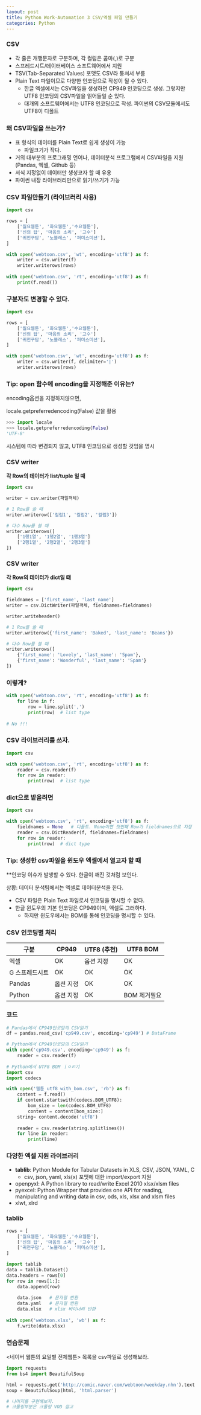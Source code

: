 ```yaml
---
layout: post
title: Python Work-Automation 3 CSV/엑셀 파일 만들기
categories: Python
---
```


### CSV

- 각 줄은 개행문자로 구분하며, 각 컬럼은 콤마(,)로 구분
- 스프레드시트/데이터베이스 소프트웨어에서 지원
- TSV(Tab-Separated Values) 포맷도 CSV라 퉁쳐서 부름
- Plain Text 파일이므로 다양한 인코딩으로 작성이 될 수 있다.
  - 한글 엑셀에서는 CSV파일을 생성하면 CP949 인코딩으로 생성. 그렇지만 UTF8 인코딩의 CSV파일을 읽어들일 순 있다.
  - 대개의 소프트웨어에서는 UTF8 인코딩으로 작성. 파이썬의 CSV모듈에서도 UTF8이 디폴트



### 왜 CSV파일을 쓰는가?

- 표 형식의 데이터를 Plain Text로 쉽게 생성이 가능
  - 파일크기가 작다.
- 거의 대부분의 프로그래밍 언어나, 데이터분석 프로그램에서 CSV파일을 지원 (Pandas, 엑셀, Github 등)
- 서식 지정없이 데이터만 생성코자 할 때 유용
- 파이썬 내장 라이브러리만으로 읽기/쓰기가 가능



### CSV 파일만들기 (라이브러리 사용)

```python
import csv

rows = [
    ['월요웹툰', '화요웹툰','수요웹툰'],
    ['신의 탑', '마음의 소리', '고수']
    ['귀전구담', '노블레스', '퍼미스미션'],
]

with open('webtoon.csv', 'wt', encoding='utf8') as f:
    writer = csv.writer(f)
    writer.writerows(rows)
    
with open('webtoon.csv', 'rt', encoding='utf8') as f:
    print(f.read())
```



### 구분자도 변경할 수 있다.

```python
import csv

rows = [
    ['월요웹툰', '화요웹툰','수요웹툰'],
    ['신의 탑', '마음의 소리', '고수']
    ['귀전구담', '노블레스', '퍼미스미션'],
]

with open('webtoon.csv', 'wt', encoding='utf8') as f:
    writer = csv.writer(f, delimiter='|')
    writer.writerows(rows)
```



### Tip: open 함수에 encoding을 지정해준 이유는?

encoding옵션을 지정하지않으면,

locale.getpreferredencoding(False) 값을 활용

```python
>>> import locale
>>> locale.getpreferredencoding(False)
'UTF-8'
```

시스템에 따라 변경되지 않고, UTF8 인코딩으로 생성할 것임을 명시



### CSV writer

**각 Row의 데이터가 list/tuple 일 때**

```python
import csv

writer = csv.writer(파일객체)

# 1 Row를 쓸 때
writer.writerow(['컬럼1', '컬럼2', '컬럼3'])

# 다수 Row를 쓸 때
writer.writerows([
    ['1행1열', '1행2열', '1행3열']
    ['2행1열', '2행2열', '2행3열']
])
```



### CSV writer

**각 Row의 데이터가 dict일 떄**

```python
import csv

fieldnames = ['first_name', 'last_name']
writer = csv.DictWriter(파일객체, fieldnames=fieldnames)

writer.writeheader()

# 1 Row를 쓸 때
writer.writerow({'first_name': 'Baked', 'last_name': 'Beans'})

# 다수 Row를 쓸 때
writer.writerows([
    {'first_name': 'Lovely', 'last_name': 'Spam'},
    {'first_name': 'Wonderful', 'last_name': 'Spam'}
])
```



### 이렇게?

```python
with open('webtoon.csv', 'rt', encoding='utf8') as f:
    for line in f:
        row = line.split(',')
        print(row)	# list type
        
# No !!!
```



### CSV 라이브러리를 쓰자.

```python
import csv

with open('webtoon.csv', 'rt', encoding='utf8') as f:
    reader = csv.reader(f)
    for row in reader:
        print(row)	# list type
```



### dict으로 받을려면

```python
import csv

with open('webtoon.csv', 'rt', encoding='utf8') as f:
    fieldnames = None	# 디폴트. None이면 첫번째 Row가 fieldnames으로 지정
    reader = csv.DictReader(f, fieldnames=fieldnames)
    for row in reader:
        print(row)	# dict type
```



### Tip: 생성한 csv파일을 윈도우 엑셀에서 열고자 할 때

**인코딩 이슈가 발생할 수 있다. 한글이 깨진 것처럼 보인다.

상황: 데이터 분석팀에서는 엑셀로 데이터분석을 한다.

- CSV 파일은 Plain Text 파일로서 인코딩을 명시할 수 없다.
- 한글 윈도우의 기본 인코딩은 CP949이며, 엑셀도 그러하다.
  - 하지만 윈도우에서는 BOM를 통해 인코딩을 명시할 수 있다.



### CSV 인코딩별 처리

| 구분           | CP949     | UTF8 (추천) | UTF8 BOM     |
| -------------- | --------- | ----------- | ------------ |
| 엑셀           | OK        | 옵션 지정   | OK           |
| G 스프레드시트 | OK        | OK          | OK           |
| Pandas         | 옵션 지정 | OK          | OK           |
| Python         | 옵션 지정 | OK          | BOM 제거필요 |



### 코드

```python
# Pandas에서 CP949인코딩의 CSV읽기
df = pandas.read_csv('cp949.csv', encoding='cp949')	# DataFrame

# Python에서 CP949인코딩의 CSV읽기
with open('cp949.csv', encoding='cp949') as f:
    reader = csv.reader(f)
    
# Python에서 UTF8 BOM ㅣㅇㄺ기
import csv
import codecs

with open('웹툰_utf8_with_bom.csv', 'rb') as f:
    content = f.read()
    if content.startswith(codecs.BOM_UTF8):
        bom_size = len(codecs.BOM_UTF8)
        content = content[bom_size:]
    string= content.decode('utf8')
    
    reader = csv.reader(string.splitlines())
    for line in reader:
        print(line)
```



### 다양한 엑셀 지원 라이브러리

- **tablib**: Python Module for Tabular Datasets in XLS, CSV, JSON, YAML, C
  - csv, json, yaml, xls(x) 포맷에 대한 import/export 지원
- openpyxl: A Python library to read/write Excel 2010 xlsx/xlsm files
- pyexcel: Python Wrapper that provides one API for reading, manipulating and writing data in csv, ods, xls, xlsx and xlsm files
- xlwt, xlrd



### tablib

```python
rows = [
    ['월요웹툰', '화요웹툰','수요웹툰'],
    ['신의 탑', '마음의 소리', '고수']
    ['귀전구담', '노블레스', '퍼미스미션'],
]

import tablib
data = tablib.Dataset()
data.headers = rows[0]
for row in rows[1:]:
    data.append(row)
    
    data.json	# 문자열 반환
    data.yaml	# 문자열 반환
    data.xlsx	# xlsx 바이너리 반환
    
with open('webtoon.xlsx', 'wb') as f:
    f.write(data.xlsx)
```



### 연습문제

<네이버 웹툰의 요일별 전체웹툰> 목록을 csv파일로 생성해보라.

```python
import requests
from bs4 import BeautifulSoup

html = requests.get('http://comic.naver.com/webtoon/weekday.nhn').text
soup = BeautifulSoup(html, 'html.parser')

# 나머지를 구현해보자.
# 크롤링부분은 크롤링 VOD 참고
```

